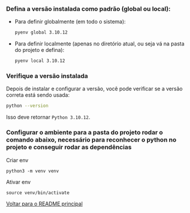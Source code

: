 ### Defina a versão instalada como padrão (global ou local):

- Para definir globalmente (em todo o sistema):

  ```bash
  pyenv global 3.10.12

  ```

- Para definir localmente (apenas no diretório atual, ou seja vá na pasta do projeto e defina):

  ```bash
  pyenv local 3.10.12

  ```

### Verifique a versão instalada

Depois de instalar e configurar a versão, você pode verificar se a versão correta está sendo usada:

```bash
python --version

```

Isso deve retornar `Python 3.10.12`.

### Configurar o ambiente para a pasta do projeto rodar o comando abaixo, necessário para reconhecer o python no projeto e conseguir rodar as dependências

Criar env

```
python3 -m venv venv
```

Ativar env

```
source venv/bin/activate
```

[Voltar para o README principal](../README.md)
